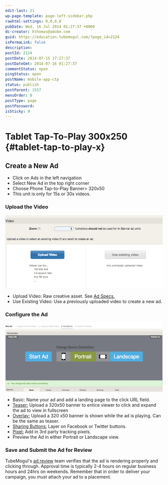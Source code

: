 ```yaml
---
edit-last: 21
wp-page-template: page-left-sidebar.php
rawhtml-settings: 0,0,0,0
pubDate: Wed, 16 Jul 2014 01:27:37 +0000
dc-creator: hthomas@adobe.com
guid: https://education.tubemogul.com/?page_id=2124
isPermaLink: false
description: 
postId: 2124
postDate: 2014-07-15 17:27:37
postDateGmt: 2014-07-16 01:27:37
commentStatus: open
pingStatus: open
postName: mobile-app-ctp
status: publish
postParent: 1557
menuOrder: 0
postType: page
postPassword: 
isSticky: 0
---
```


# Tablet Tap-To-Play 300x250 {#tablet-tap-to-play-x}

## Create a New Ad

* Click on Ads in the left navigation
* Select New Ad in the top right corner
* Choose Phone Tap-to-Play Banner> 320x50
* This unit is only for 15s or 30s videos.

### Upload the Video
  
[ ![Video Uploader](assets/video-uploader1.png)](assets/video-uploader1.png)

* Upload Video: Raw creative asset. See  [Ad Specs.](../../../../user-guide/planning/ad-formats/ad-specs.md)
* Use Existing Video: Use a previously uploaded video to create a new ad.

### Configure the Ad
  
[ ![Mobile App CTP](assets/mobile-app-ctp.png)](assets/mobile-app-ctp.png)

* Basic: Name your ad and add a landing page to the click URL field.
* [Teaser:](/help/user-guide/planning/ad-formats/ad-features-guide/teasers-endcaps.md) Upload a 320x50 banner to entice viewer to click and expand the ad to view in fullscreen
* [Overlay:](/help/user-guide/planning/ad-formats/ad-features-guide/teasers-endcaps.md) Upload a 320 x50 banner is shown while the ad is playing. Can be the same as teaser.
* [Sharing Buttons:](../../../../user-guide/execution/ad-unit-setup/sharing-buttons.md) Layer on Facebook or Twitter buttons.
* [Pixel:](../../../../user-guide/execution/ad-unit-setup/3rd-party-tracking-adserving/tracking-pixels.md) Add in 3rd party tracking pixels.
* Preview the Ad in either Portrait or Landscape view.

### Save and Submit the Ad for Review
TubeMogul's  [ad review](../../../../user-guide/execution/ad-unit-setup/ad-reviews.md) team verifies that the ad is rendering properly and clicking through. Approval time is typically 2-4 hours on regular business hours and 24hrs on weekends.
Remember that in order to deliver your campaign, you must attach your ad to a placement. 

